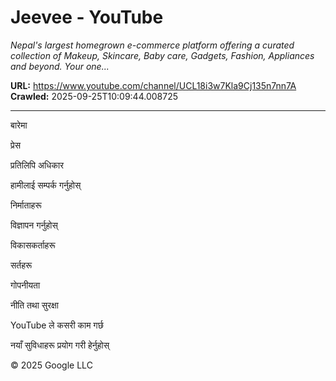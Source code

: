 # Jeevee - YouTube

*Nepal's largest homegrown e-commerce platform offering a curated collection of Makeup, Skincare, Baby care, Gadgets, Fashion, Appliances and beyond. Your one...*

**URL:** https://www.youtube.com/channel/UCL18i3w7Kla9Cj135n7nn7A
**Crawled:** 2025-09-25T10:09:44.008725

---

बारेमा

प्रेस

प्रतिलिपि अधिकार

हामीलाई सम्पर्क गर्नुहोस्

निर्माताहरू

विज्ञापन गर्नुहोस्

विकासकर्ताहरू

सर्तहरू

गोपनीयता

नीति तथा सुरक्षा

YouTube ले कसरी काम गर्छ

नयाँ सुविधाहरू प्रयोग गरी हेर्नुहोस्

© 2025 Google LLC